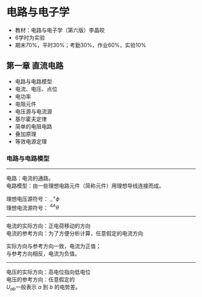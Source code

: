 <!-- 电路与电子学 -->
<meta name="viewport" content="width=device-width" initial-scale=1.0, maximum-scale=1.0, minimum-scale=1.0, user-scalable="no">

# 电路与电子学

- 教材：电路与电子学（第六版）李晶皎
- 6学时为实验
- 期末70%，平时30%；考勤30%，作业60%，实验10%
  
## 第一章 直流电路

- 电路与电路模型
- 电流、电压、点位
- 电功率
- 电阻元件
- 电压源与电流源
- 基尔霍夫定律
- 简单的电阻电路
- 叠加原理
- 等效电源定理
  
### 电路与电路模型
___
电路：电流的通路。  
电路模型：由一些理想电路元件（简称元件）用理想导线连接而成。

理想电压源符号： $^+_-\phi$  
理想电流源符号： $^{4A}\theta$
___
电流的实际方向：正电荷移动的方向  
电流的参考方向：为了方便分析计算，任意假定的电流方向  

实际方向与参考方向一致，电流为正值；  
与参考方向相反，电流为负值。
___
电压的实际方向：高电位指向低电位  
电压的参考方向：任意假定的  
$U_{ab}$一般表示 $a$ 到 $b$ 的电势差。



